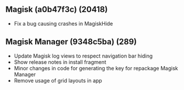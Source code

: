 ## Magisk (a0b47f3c) (20418)
- Fix a bug causing crashes in MagiskHide

## Magisk Manager (9348c5ba) (289)
- Update Magisk log views to respect navigation bar hiding
- Show release notes in install fragment
- Minor changes in code for generating the key for repackage Magisk Manager
- Remove usage of grid layouts in app

